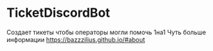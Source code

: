 # TicketDiscordBot
Создает тикеты чтобы операторы могли помочь 1на1
Чуть больше информации https://bazzzilius.github.io/#about
